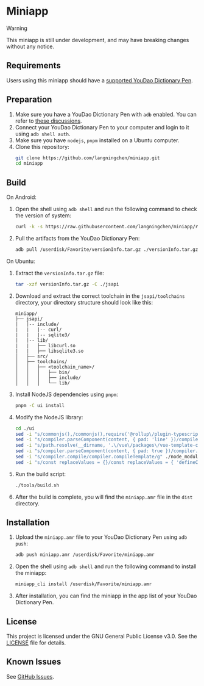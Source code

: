 <!--
 Copyright (C) 2025 Langning Chen
 
 This file is part of miniapp.
 
 miniapp is free software: you can redistribute it and/or modify
 it under the terms of the GNU General Public License as published by
 the Free Software Foundation, either version 3 of the License, or
 (at your option) any later version.
 
 miniapp is distributed in the hope that it will be useful,
 but WITHOUT ANY WARRANTY; without even the implied warranty of
 MERCHANTABILITY or FITNESS FOR A PARTICULAR PURPOSE.  See the
 GNU General Public License for more details.
 
 You should have received a copy of the GNU General Public License
 along with miniapp.  If not, see <https://www.gnu.org/licenses/>.
-->

# Miniapp

> [!WARNING]  
> This miniapp is still under development, and may have breaking changes without any notice.

## Requirements

Users using this miniapp should have a [supported YouDao Dictionary Pen](https://smart.youdao.com/dictPen).

## Preparation

1. Make sure you have a YouDao Dictionary Pen with `adb` enabled. You can refer to [these discussions](https://github.com/orgs/PenUniverse/discussions/).
2. Connect your YouDao Dictionary Pen to your computer and login to it using `adb shell auth`.
3. Make sure you have `nodejs`, `pnpm` installed on a Ubuntu computer.
4. Clone this repository:
   ```bash
   git clone https://github.com/langningchen/miniapp.git
   cd miniapp
   ```

## Build

On Android:

1. Open the shell using `adb shell` and run the following command to check the version of system:
   ```bash
   curl -k -s https://raw.githubusercontent.com/langningchen/miniapp/refs/heads/main/tools/getVersionInfo.sh | bash
   ```
2. Pull the artifacts from the YouDao Dictionary Pen:
   ```bash
   adb pull /userdisk/Favorite/versionInfo.tar.gz ./versionInfo.tar.gz
   ```

On Ubuntu:

1. Extract the `versionInfo.tar.gz` file:
   ```bash
   tar -xzf versionInfo.tar.gz -C ./jsapi
   ```
2. Download and extract the correct toolchain in the `jsapi/toolchains` directory,
   your directory structure should look like this:
   ```
   miniapp/
   ├── jsapi/
   |   |-- include/
   |   |   |-- curl/
   |   |   |-- sqlite3/
   |   |-- lib/
   |   |   ├── libcurl.so
   |   |   ├── libsqlite3.so
   │   ├── src/
   │   ├── toolchains/
   │   │   ├── <toolchain_name>/
   │   │   │   ├── bin/
   │   │   │   ├── include/
   │   │   │   └── lib/
   ```
3. Install NodeJS dependencies using `pnpm`:
   ```bash
   pnpm -C ui install
   ```
4. Modify the NodeJS library: 
   ```bash
   cd ./ui
   sed -i "s/commonjs(),/commonjs(),require('@rollup\/plugin-typescript')(),/g" ./node_modules/aiot-vue-cli/src/libs/rollup.config.js
   sed -i "s/compiler.parseComponent(content, { pad: 'line' })/compiler.parse(content, { pad: 'line' }).descriptor/g" ./node_modules/aiot-vue-cli/web-loaders/falcon-vue-loader/lib/parser.js
   sed -i "s/path.resolve(__dirname, '.\/vue\/packages\/vue-template-compiler\/index.js')/'@vue\/compiler-sfc'/g" ./node_modules/aiot-vue-cli/cli-libs/index.js
   sed -i "s/compiler.parseComponent(content, { pad: true })/compiler.parse(content, { pad: true }).descriptor/g" ./node_modules/aiot-vue-cli/src/libs/parser.js
   sed -i "s/compiler.compile/compiler.compileTemplate/g" ./node_modules/aiot-vue-cli/web-loaders/falcon-vue-loader/lib/template-compiler/index.js
   sed -i "s/const replaceValues = {}/const replaceValues = { 'defineComponent': '' }/g" ./node_modules/aiot-vue-cli/src/libs/rollup.config.js
   ```
5. Run the build script:
   ```bash
   ./tools/build.sh
   ```
6. After the build is complete, you will find the `miniapp.amr` file in the `dist` directory.

## Installation

1. Upload the `miniapp.amr` file to your YouDao Dictionary Pen using `adb push`:
   ```bash
   adb push miniapp.amr /userdisk/Favorite/miniapp.amr
   ```
2. Open the shell using `adb shell` and run the following command to install the miniapp:
   ```bash
   miniapp_cli install /userdisk/Favorite/miniapp.amr
   ```
3. After installation, you can find the miniapp in the app list of your YouDao Dictionary Pen.

## License

This project is licensed under the GNU General Public License v3.0. See the [LICENSE](LICENSE) file for details.

## Known Issues

See [GitHub Issues](https://github.com/langningchen/miniapp/issues).
